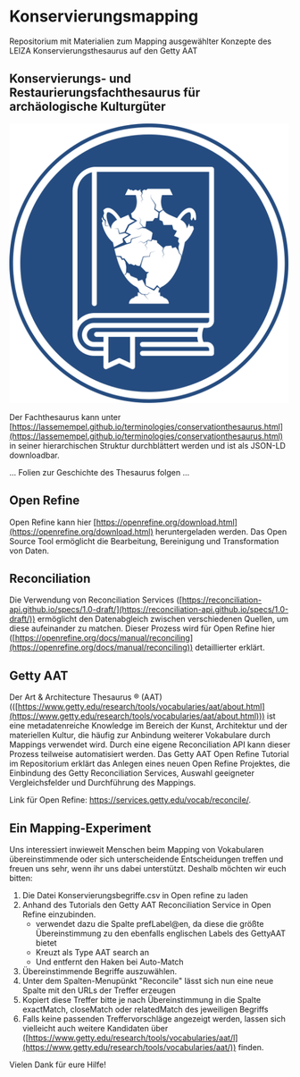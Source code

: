 # Konservierungsmapping
Repositorium mit Materialien zum Mapping ausgewählter Konzepte des LEIZA Konservierungsthesaurus auf den Getty AAT

## Konservierungs- und Restaurierungsfachthesaurus für archäologische Kulturgüter

<img src="https://github.com/LasseMempel/Konservierungsmapping/blob/main/Thesaurus_Logo.png" width="500">

Der Fachthesaurus kann unter [https://lassemempel.github.io/terminologies/conservationthesaurus.html](https://lassemempel.github.io/terminologies/conservationthesaurus.html) in seiner hierarchischen Struktur durchblättert werden und ist als JSON-LD downloadbar.

... Folien zur Geschichte des Thesaurus folgen ...

## Open Refine

Open Refine kann hier [https://openrefine.org/download.html](https://openrefine.org/download.html) heruntergeladen werden. Das Open Source Tool ermöglicht die Bearbeitung, Bereinigung und Transformation von Daten.

## Reconciliation

Die Verwendung von Reconciliation Services ([https://reconciliation-api.github.io/specs/1.0-draft/](https://reconciliation-api.github.io/specs/1.0-draft/)) ermöglicht den Datenabgleich zwischen verschiedenen Quellen, um diese aufeinander zu matchen.
Dieser Prozess wird für Open Refine hier ([https://openrefine.org/docs/manual/reconciling](https://openrefine.org/docs/manual/reconciling)) detaillierter erklärt.

## Getty AAT

Der Art & Architecture Thesaurus ® (AAT) (([https://www.getty.edu/research/tools/vocabularies/aat/about.html](https://www.getty.edu/research/tools/vocabularies/aat/about.html))) ist eine metadatenreiche Knowledge im Bereich der Kunst, Architektur und der materiellen Kultur, die häufig zur Anbindung weiterer Vokabulare durch Mappings verwendet wird. Durch eine eigene Reconciliation API kann dieser Prozess teilweise automatisiert werden. Das Getty AAT Open Refine Tutorial im Repositorium erklärt das Anlegen eines neuen Open Refine Projektes, die Einbindung des Getty Reconciliation Services, Auswahl geeigneter Vergleichsfelder und Durchführung des Mappings.

Link für Open Refine: https://services.getty.edu/vocab/reconcile/.

## Ein Mapping-Experiment

Uns interessiert inwieweit Menschen beim Mapping von Vokabularen übereinstimmende oder sich unterscheidende Entscheidungen treffen und freuen uns sehr, wenn ihr uns dabei unterstützt. Deshalb möchten wir euch bitten:

1. Die Datei Konservierungsbegriffe.csv in Open refine zu laden
2. Anhand des Tutorials den Getty AAT Reconciliation Service in Open Refine einzubinden.
    - verwendet dazu die Spalte prefLabel@en, da diese die größte Übereinstimmung zu den ebenfalls englischen Labels des GettyAAT bietet
    - Kreuzt als Type AAT search an
    - Und entfernt den Haken bei Auto-Match
3. Übereinstimmende Begriffe auszuwählen. 
4. Unter dem Spalten-Menupünkt "Reconcile" lässt sich nun eine neue Spalte mit den URLs der Treffer erzeugen
5. Kopiert diese Treffer bitte je nach Übereinstimmung in die Spalte exactMatch, closeMatch oder relatedMatch des jeweiligen Begriffs
6. Falls keine passenden Treffervorschläge angezeigt werden, lassen sich vielleicht auch weitere Kandidaten über ([https://www.getty.edu/research/tools/vocabularies/aat/l](https://www.getty.edu/research/tools/vocabularies/aat/)) finden.

Vielen Dank für eure Hilfe!









